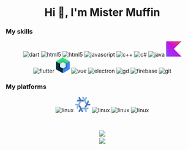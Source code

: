 <h1 align="center">Hi 👋, I'm Mister Muffin</h1>

### My skills

<p align="center">

<img src="https://www.vectorlogo.zone/logos/dartlang/dartlang-icon.svg" alt="dart" width="40" height="40"/>
<img src="https://www.vectorlogo.zone/logos/w3_html5/w3_html5-icon.svg" alt="html5" width="40" height="40"/>
<img src="https://upload.wikimedia.org/wikipedia/commons/6/62/CSS3_logo.svg" alt="html5" width="40" height="40"/>
<img src="https://upload.wikimedia.org/wikipedia/commons/9/99/Unofficial_JavaScript_logo_2.svg" alt="javascript" width="40" height="40"/>
<img src="https://upload.wikimedia.org/wikipedia/commons/1/18/ISO_C%2B%2B_Logo.svg" alt="c++" height="40" width="40"/>
<img src="https://upload.wikimedia.org/wikipedia/commons/d/d2/C_Sharp_Logo_2023.svg" alt="c#" height="40" width="40"/>
<img src="https://www.vectorlogo.zone/logos/java/java-icon.svg" alt="java" width="40" height="40"/>
<img src="https://raw.githubusercontent.com/github/explore/4479d2a2c854198cb00160f8593519c14dc3b905/topics/kotlin/kotlin.png" alt="kotlin" width="40" height="40"/><br>
<img src="https://www.vectorlogo.zone/logos/flutterio/flutterio-icon.svg" alt="flutter" width="40" height="40"/>
<img src="jetpack compose icon_RGB.png" alt="compose" height="40"/>
<img src="https://upload.wikimedia.org/wikipedia/commons/9/95/Vue.js_Logo_2.svg" alt="vue" height="40" width="40"/>
<img src="https://www.vectorlogo.zone/logos/electronjs/electronjs-icon.svg" alt="electron" width="40" height="40"/>
<img src="https://godotengine.org/assets/press/icon_color.svg" alt="gd" height="40" width="40"/>
<img src="https://www.vectorlogo.zone/logos/firebase/firebase-icon.svg" alt="firebase" width="40" height="40"/>
<img src="https://www.vectorlogo.zone/logos/git-scm/git-scm-icon.svg" alt="git" width="40" height="40"/>
</p>

### My platforms

<p align="center">

<img src="https://www.vectorlogo.zone/logos/linux/linux-icon.svg" alt="linux" width="40" height="40"/>
<img src="https://raw.githubusercontent.com/NixOS/nixos-artwork/ce919b818047ac481b8f1bfb9bee377e2b2889e2/logo/nix-snowflake.svg" alt="linux" width="40" height="40"/>
<img src="https://www.vectorlogo.zone/logos/raspberrypi/raspberrypi-icon.svg" alt="linux" width="40" height="40"/>
<img src="https://developer.android.com/images/brand/Android_Robot.svg" alt="linux" width="40" height="40"/>
<img src="https://www.vectorlogo.zone/logos/arduino/arduino-icon.svg" alt="linux" width="40" height="40"/>

</p>
<br>
<p align="center">
<a href="https://github.com/anuraghazra/github-readme-stats"><img src="https://github-readme-stats.vercel.app/api?username=mister-muffin"/></a><br>
<a href="https://github.com/anuraghazra/github-readme-stats"><img src="https://github-readme-stats.vercel.app/api/top-langs/?username=mister-muffin&layout=compact"/></a>

</p>

